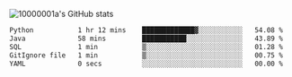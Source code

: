 ![10000001a's GitHub stats](https://github-readme-stats.vercel.app/api?username=10000001a&show_icons=true&theme=onedark&count_private=true)

<!-- [![Top Langs](https://github-readme-stats.vercel.app/api/top-langs/?username=10000001a&layout=compact&theme=onedark&langs_count=5)](https://github.com/anuraghazra/github-readme-stats) -->
<!--
**10000001a/10000001a** is a ✨ _special_ ✨ repository because its `README.md` (this file) appears on your GitHub profile.

Here are some ideas to get you started:

- 🔭 I’m currently working on ...
- 🌱 I’m currently learning ...
- 👯 I’m looking to collaborate on ...
- 🤔 I’m looking for help with ...
- 💬 Ask me about ...
- 📫 How to reach me: ...
- 😄 Pronouns: ...
- ⚡ Fun fact: ...
-->

<!--START_SECTION:waka-->

```txt
Python           1 hr 12 mins    █████████████▓░░░░░░░░░░░   54.08 %
Java             58 mins         ███████████░░░░░░░░░░░░░░   43.89 %
SQL              1 min           ▒░░░░░░░░░░░░░░░░░░░░░░░░   01.28 %
GitIgnore file   1 min           ▒░░░░░░░░░░░░░░░░░░░░░░░░   00.75 %
YAML             0 secs          ░░░░░░░░░░░░░░░░░░░░░░░░░   00.00 %
```

<!--END_SECTION:waka-->
